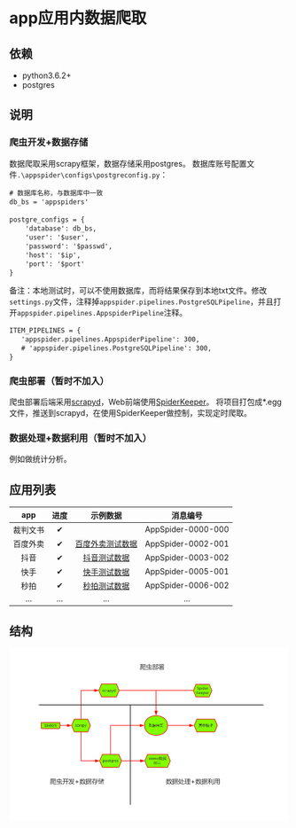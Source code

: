 # app应用内数据爬取

## 依赖
* python3.6.2+
* postgres

## 说明

### 爬虫开发+数据存储
数据爬取采用scrapy框架，数据存储采用postgres。
数据库账号配置文件`.\appspider\configs\postgreconfig.py`：

```
# 数据库名称，与数据库中一致
db_bs = 'appspiders'

postgre_configs = {
    'database': db_bs,
    'user': '$user',
    'password': '$passwd',
    'host': '$ip',
    'port': '$port'
}

```
备注：本地测试时，可以不使用数据库，而将结果保存到本地txt文件。修改`settings.py`文件，注释掉`appspider.pipelines.PostgreSQLPipeline`，并且打开`appspider.pipelines.AppspiderPipeline`注释。

```
ITEM_PIPELINES = {
   'appspider.pipelines.AppspiderPipeline': 300,
   # 'appspider.pipelines.PostgreSQLPipeline': 300,
}
```
### 爬虫部署（暂时不加入）
爬虫部署后端采用[scrapyd](https://github.com/scrapy/scrapyd)，Web前端使用[SpiderKeeper](https://github.com/DormyMo/SpiderKeeper)。
将项目打包成*.egg文件，推送到scrapyd，在使用SpiderKeeper做控制，实现定时爬取。

### 数据处理+数据利用（暂时不加入）
例如做统计分析。

## 应用列表
|app|进度|示例数据|消息编号|
|:-----:|:-----:|:-----:|:-----:|
|裁判文书|✔||AppSpider-0000-000|
|百度外卖|✔|[百度外卖测试数据](http://appspider.info:8002/baiduwaimai)|AppSpider-0002-001|
|抖音|✔|[抖音测试数据](http://appspider.info:8002/douyin2)|AppSpider-0003-002|
|快手|✔|[快手测试数据](http://appspider.info:8002/kuaishou101)|AppSpider-0005-001|
|秒拍|✔|[秒拍测试数据](http://appspider.info:8002/miaopaix)|AppSpider-0006-002|
|...|...|...|...|

## 结构

![20180526](pics/20180526.png)

